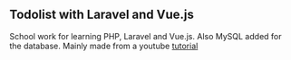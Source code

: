 ## Todolist with Laravel and Vue.js

School work for learning PHP, Laravel and Vue.js. Also MySQL added for the database. Mainly made from a youtube [tutorial](https://www.youtube.com/watch?v=UHSipe7pSac)
